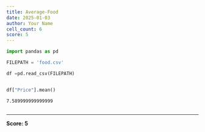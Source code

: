 ```yaml
---
title: Average-Food
date: 2025-01-03
author: Your Name
cell_count: 6
score: 5
---
```


```python
import pandas as pd
```


```python
FILEPATH = 'food.csv'
```


```python
df =pd.read_csv(FILEPATH)
```


```python

```


```python
df["Price"].mean()
```




    7.589999999999999




```python

```


---
**Score: 5**
